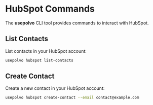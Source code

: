 # HubSpot Commands

The **usepolvo** CLI tool provides commands to interact with HubSpot.

## List Contacts

List contacts in your HubSpot account:

```bash
usepolvo hubspot list-contacts
```

## Create Contact

Create a new contact in your HubSpot account:

```bash
usepolvo hubspot create-contact --email contact@example.com
```